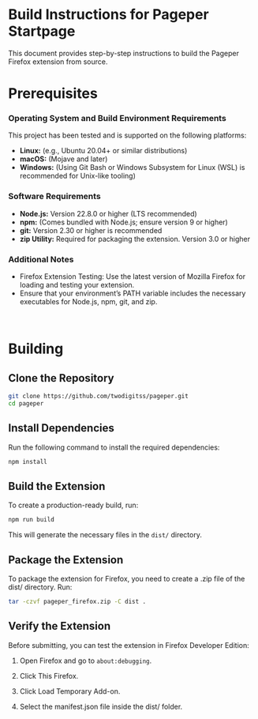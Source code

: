 # <strong>Build Instructions for Pageper Startpage</strong>

This document provides step-by-step instructions to build the Pageper Firefox extension from source.

# <strong>Prerequisites</strong>

<!--
Note: This project has been tested on Linux only.
While it is expected to work on macOS and Windows (using Git Bash or WSL), these platforms have not been verified yet.
-->

### Operating System and Build Environment Requirements

This project has been tested and is supported on the following platforms:

- **Linux:** (e.g., Ubuntu 20.04+ or similar distributions)
- **macOS:** (Mojave and later)
- **Windows:** (Using Git Bash or Windows Subsystem for Linux (WSL) is recommended for Unix-like tooling)

### Software Requirements

- **Node.js:** Version 22.8.0 or higher (LTS recommended)
- **npm:** (Comes bundled with Node.js; ensure version 9 or higher)
- **git:** Version 2.30 or higher is recommended
- **zip Utility:** Required for packaging the extension. Version 3.0 or higher

### Additional Notes

- Firefox Extension Testing: Use the latest version of Mozilla Firefox for loading and testing your extension.
- Ensure that your environment’s PATH variable includes the necessary executables for Node.js, npm, git, and zip.
<br> 

# <strong> Building</strong>

## Clone the Repository
```bash
git clone https://github.com/twodigitss/pageper.git
cd pageper
```
## Install Dependencies

Run the following command to install the required dependencies:

```bash
npm install
```

## Build the Extension

To create a production-ready build, run:
```bash
npm run build
```
This will generate the necessary files in the `dist/` directory.

## Package the Extension

To package the extension for Firefox, you need to create a .zip file of the dist/ directory. Run:
```bash
tar -czvf pageper_firefox.zip -C dist .
```

## Verify the Extension

Before submitting, you can test the extension in Firefox Developer Edition:

1. Open Firefox and go to `about:debugging`.

2. Click This Firefox.

3. Click Load Temporary Add-on.

4. Select the manifest.json file inside the dist/ folder.
